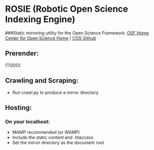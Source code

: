# ROSIE (Robotic Open Science Indexing Engine)
###Static mirroring utility for the Open Science Framework:
  [OSF Home](osf.io)<br>
  [Center for Open Science Home](cos.io) | [COS Github](https://github.com/CenterForOpenScience/)
## Prerender:

(TODO)

## Crawling and Scraping:

- Run crawl.py to produce a mirror directory

## Hosting:

### On your localhost: 
- MAMP recommended (or WAMP)
- Include the static content and .htaccess
- Set the mirror directory as the document root 

